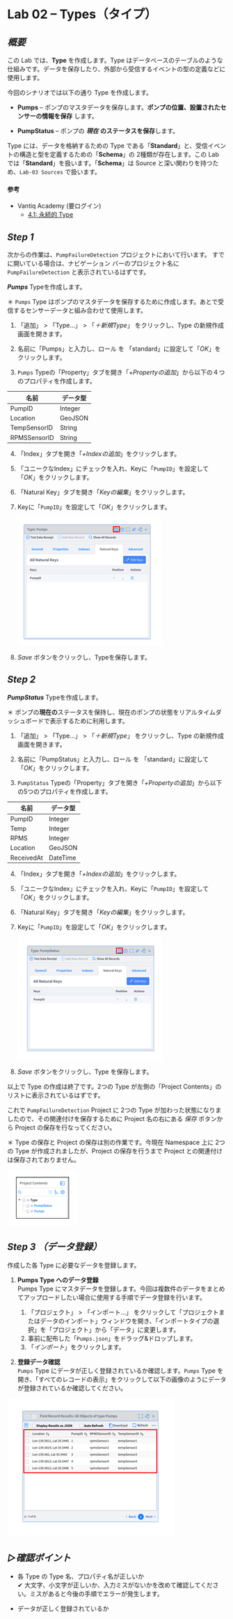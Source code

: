 # **Lab 02 – Types（タイプ）**

## ***概要***

この Lab では、**Type** を作成します。Type はデータベースのテーブルのような仕組みです。データを保存したり、外部から受信するイベントの型の定義などに使用します。

今回のシナリオでは以下の通り Type を作成します。

-   **Pumps** – ポンプのマスタデータを保存します。**ポンプの位置、設置されたセンサーの情報を保存** します。

-   **PumpStatus** – ポンプの ***現在*** **のステータスを保存**します。

Type には、データを格納するための Type である「**Standard**」と、受信イベントの構造と型を定義するための「**Schema**」の 2種類が存在します。この Lab では「**Standard**」を扱います。「**Schema**」は Source と深い関わりを持つため、`Lab-03 Sources` で扱います。

#### 参考
- Vantiq Academy (要ログイン)
  - [4.1: 永続的 Type](https://community.vantiq.com/courses/vantiq%e3%82%a2%e3%83%97%e3%83%aa%e3%82%b1%e3%83%bc%e3%82%b7%e3%83%a7%e3%83%b3%e9%96%8b%e7%99%ba%e3%82%b3%e3%83%bc%e3%82%b9%ef%bc%86%e3%83%ac%e3%83%99%e3%83%ab1%e8%aa%8d%e5%ae%9a%e8%a9%a6%e9%a8%93v1-2/lessons/4-%e3%83%87%e3%83%bc%e3%82%bf%e3%81%ae%e5%88%86%e6%9e%90%e3%81%a8%e3%82%a8%e3%83%b3%e3%83%aa%e3%83%83%e3%83%81/topic/4-1-%e6%b0%b8%e7%b6%9a%e3%83%87%e3%83%bc%e3%82%bf%e5%9e%8b/)


## ***Step 1***

次からの作業は、`PumpFailureDetection` プロジェクトにおいて行います。
すでに開いている場合は、ナビゲーション バーのプロジェクト名に `PumpFailureDetection` と表示されているはずです。

***Pumps*** Typeを作成します。  

＊ `Pumps` Type はポンプのマスタデータを保存するために作成します。あとで受信するセンサーデータと組み合わせて使用します。

1. 「追加」 > 「Type...」 > 「_＋新規Type_」 をクリックし、Type の新規作成画面を開きます。

2. 名前に「Pumps」と入力し、ロール を 「standard」に設定して「_OK_」をクリックします。

3. `Pumps` Typeの「Property」タブを開き「_+Propertyの追加_」から以下の４つのプロパティを作成します。

| 名前         | データ型 |
|--------------|----------|
| PumpID       | Integer  |
| Location     | GeoJSON  |
| TempSensorID | String   |
| RPMSSensorID | String   |

4. 「Index」タブを開き「_+Indexの追加_」をクリックします。

5. 「ユニークなIndex」にチェックを入れ、Keyに「`PumpID`」を設定して「_OK_」をクリックします。

6. 「Natural Key」タブを開き「_Keyの編集_」をクリックします。

7. Keyに「`PumpID`」を設定して「_OK_」をクリックします。

    ![Pumps Type の設定](../../imgs/Lab02/image1.png)

8. _Save_ ボタンをクリックし、Typeを保存します。

## ***Step 2***

***PumpStatus*** Typeを作成します。

＊ ポンプの**現在の**ステータスを保持し、現在のポンプの状態をリアルタイムダッシュボードで表示するために利用します。

1. 「追加」 > 「Type...」 > 「_＋新規Type_」 をクリックし、Type の新規作成画面を開きます。

2. 名前に「PumpStatus」と入力し、ロール を 「standard」に設定して「_OK_」をクリックします。

3. `PumpStatus` Typeの「Property」タブを開き「_+Propertyの追加_」から以下の5つのプロパティを作成します。

| 名前       | データ型 |
|------------|----------|
| PumpID     | Integer  |
| Temp       | Integer  |
| RPMS       | Integer  |
| Location   | GeoJSON  |
| ReceivedAt | DateTime |

4. 「Index」タブを開き「_+Indexの追加_」をクリックします。

5. 「ユニークなIndex」にチェックを入れ、Keyに「`PumpID`」を設定して「_OK_」をクリックします。

6. 「Natural Key」タブを開き「_Keyの編集_」をクリックします。

7. Keyに「`PumpID`」を設定して「_OK_」をクリックします。

    ![PumpsStatus Type の設定](../../imgs/Lab02/image2.png)

8. _Save_ ボタンをクリックし、Type を保存します。

以上で Type の作成は終了です。2つの Type が左側の「Project Contents」のリストに表示されているはずです。

これで `PumpFailureDetection` Project に 2つの Type が加わった状態になりましたので、その関連付けを保存するために Project 名の右にある _保存_ ボタンから Project の保存を行なってください。

＊ Type の保存と Project の保存は別の作業です。今現在 Namespace 上に 2つの Type が作成されましたが、Project の保存を行うまで Project との関連付けは保存されておりません。

  ![Type の表示](../../imgs/Lab02/image3.png)


## ***Step 3 （データ登録）***

作成した各 Type に必要なデータを登録します。

1. **Pumps Type へのデータ登録**  
Pumps Type にマスタデータを登録します。今回は複数件のデータをまとめてアップロードしたい場合に使用する手順でデータ登録を行います。  
    1. 「プロジェクト」 > 「インポート...」 をクリックして「プロジェクトまたはデータのインポート」ウィンドウを開き、「インポートタイプの選択」を「プロジェクト」から「データ」に変更します。  
    2. 事前に配布した「`Pumps.json`」をドラッグ&ドロップします。  
    3. 「_インポート_」をクリックします。

2.  **登録データ確認**  
`Pumps` Type にデータが正しく登録されているか確認します。`Pumps` Type を開き、「すべてのレコードの表示」をクリックして以下の画像のようにデータが登録されているか確認してください。

  ![登録データの確認](../../imgs/Lab02/image4.png)

## ***▷確認ポイント***

-   各 Type の Type 名、プロパティ名が正しいか  
    ✔︎   大文字、小文字が正しいか、入力ミスがないかを改めて確認してください。ミスがあると今後の手順でエラーが発生します。

-   データが正しく登録されているか
